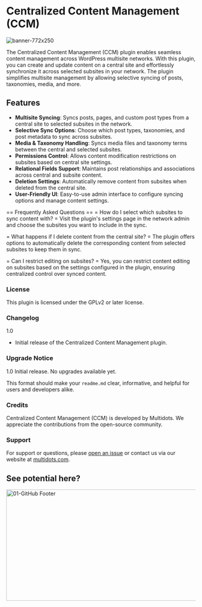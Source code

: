 # Centralized Content Management (CCM)
![banner-772x250](https://github.com/user-attachments/assets/f7cc4d63-10b9-42a5-a7a1-fa9a7842586a)

The Centralized Content Management (CCM) plugin enables seamless content management across WordPress multisite networks. With this plugin, you can create and update content on a central site and effortlessly synchronize it across selected subsites in your network. The plugin simplifies multisite management by allowing selective syncing of posts, taxonomies, media, and more.

## Features
* **Multisite Syncing**: Syncs posts, pages, and custom post types from a central site to selected subsites in the network.
* **Selective Sync Options**: Choose which post types, taxonomies, and post metadata to sync across subsites.
* **Media & Taxonomy Handling**: Syncs media files and taxonomy terms between the central and selected subsites.
* **Permissions Control**: Allows content modification restrictions on subsites based on central site settings.
* **Relational Fields Support**: Maintains post relationships and associations across central and subsite content.
* **Deletion Settings**: Automatically remove content from subsites when deleted from the central site.
* **User-Friendly UI**: Easy-to-use admin interface to configure syncing options and manage content settings.

== Frequently Asked Questions ==
= How do I select which subsites to sync content with? =
Visit the plugin's settings page in the network admin and choose the subsites you want to include in the sync.

= What happens if I delete content from the central site? =
The plugin offers options to automatically delete the corresponding content from selected subsites to keep them in sync.

= Can I restrict editing on subsites? =
Yes, you can restrict content editing on subsites based on the settings configured in the plugin, ensuring centralized control over synced content.


### License
This plugin is licensed under the GPLv2 or later license.


### Changelog
1.0 
* Initial release of the Centralized Content Management plugin.


### Upgrade Notice
1.0
Initial release. No upgrades available yet.

This format should make your `readme.md` clear, informative, and helpful for users and developers alike.

### Credits
Centralized Content Management (CCM) is developed by Multidots. We appreciate the contributions from the open-source community.


### Support
For support or questions, please [open an issue](https://github.com/multidots/centralized-content-management/issues) or contact us via our website at [multidots.com](http://multidots.com/).


## See potential here?
<a href="https://www.multidots.com/contact-us/" rel="nofollow"><img width="1692" height="296" alt="01-GitHub Footer" src="https://github.com/user-attachments/assets/6b9d63e7-3990-472d-acb9-5e4e51b446fc" /></a>
